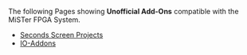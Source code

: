 The following Pages showing **Unofficial Add-Ons** compatible with the MiSTer FPGA System.  

* [Seconds Screen Projects](Second-Screen-Projects)  
* [IO-Addons](IO-Addons)